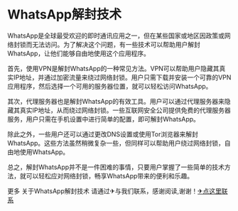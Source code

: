 # WhatsApp解封技术

WhatsApp是全球最受欢迎的即时通讯应用之一，但在某些国家或地区因政策或网络封锁而无法访问。为了解决这个问题，有一些技术可以帮助用户解封WhatsApp，让他们能够自由地使用这个应用程序。

首先，使用VPN是解封WhatsApp的一种常见方法。VPN可以帮助用户隐藏其真实IP地址，并通过加密流量来绕过网络封锁。用户只需下载并安装一个可靠的VPN应用程序，然后选择一个可用的服务器位置，就可以轻松访问WhatsApp。

其次，代理服务器也是解封WhatsApp的有效工具。用户可以通过代理服务器来隐藏其真实IP地址，从而绕过网络封锁。一些互联网安全公司提供免费的代理服务器服务，用户只需在手机设置中进行简单的配置，即可解封WhatsApp。

除此之外，一些用户还可以通过更改DNS设置或使用Tor浏览器来解封WhatsApp。这些方法虽然稍微复杂一些，但同样可以帮助用户绕过网络封锁，自由地使用WhatsApp。

总之，解封WhatsApp并不是一件困难的事情，只要用户掌握了一些简单的技术方法，就可以轻松应对网络封锁，畅享WhatsApp带来的便利和乐趣。

更多 关于WhatsApp解封技术 请通过✈与我们联系，感谢阅读,谢谢！[✈点这里联系](https://ww.k02.cc)